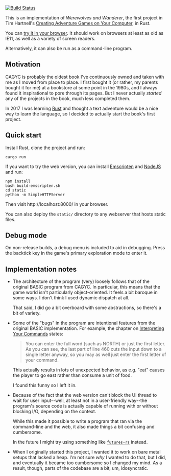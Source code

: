 [![Build Status](https://travis-ci.org/toolness/werewolves-and-wanderer-rs.svg?branch=master)](https://travis-ci.org/toolness/werewolves-and-wanderer-rs)

This is an implementation of _Werewolves and Wanderer_, the first
project in Tim Hartnell's [Creating Adventure Games on Your Computer][cagyc],
in Rust.

You can [try it in your browser][play]. It should work on browsers
at least as old as IE11, as well as a variety of screen readers.

Alternatively, it can also be run as a command-line program.

## Motivation

CAGYC is probably the oldest book I've continuously owned and taken
with me as I moved from place to place. I first bought it (or rather,
my parents bought it for me) at a bookstore at some point in the 1980s,
and I always found it inspirational to pore through its pages. But I
never actually _started_ any of the projects in the book, much less
completed them.

In 2017 I was learning [Rust][] and thought a text adventure would be
a nice way to learn the language, so I decided to actually start
the book's first project.

## Quick start

Install Rust, clone the project and run:

```
cargo run
```

If you want to try the web version, you can install [Emscripten][] and
[NodeJS][] and run:

```
npm install
bash build-emscripten.sh
cd static
python -m SimpleHTTPServer
```

Then visit http://localhost:8000/ in your browser.

You can also deploy the `static/` directory to any webserver that
hosts static files.

## Debug mode

On non-release builds, a debug menu is included to aid in debugging.
Press the backtick key in the game's primary exploration mode to
enter it.

## Implementation notes

* The architecture of the program (very) loosely follows that
  of the original BASIC program from CAGYC. In particular, this
  means that the game world isn't particularly object-oriented.
  It feels a bit baroque in some ways. I don't think I used
  dynamic dispatch at all.

  That said, I did go a bit overboard with some abstractions,
  so there's a bit of variety.

* Some of the "bugs" in the program are intentional features
  from the original BASIC implementation. For example, the
  chapter on [Interpreting Your Commands][chapter 9] states:

  > You can enter the full word (such as NORTH) or just the
  > first letter. As you can see, the last part of line 460
  > cuts the input down to a single letter anyway, so you may
  > as well just enter the first letter of your command.

  This actually results in lots of unexpected behavior, as
  e.g. "eat" causes the player to go east rather than consume
  a unit of food.

  I found this funny so I left it in.

* Because of the fact that the web version can't block the UI
  thread to wait for user input--well, at least not in a
  user-friendly way--the program's source code is actually capable
  of running with or without blocking I/O, depending on the
  context.

  While this made it possible to write a program that ran
  via the command-line and the web, it also made things a bit
  confusing and cumbersome.

  In the future I might try using something like [`futures-rs`][]
  instead.

* When I originally started this project, I wanted it to work
  on bare metal setups that lacked a heap. I'm not sure *why* I
  wanted to do that, but I did, and eventually it became too
  cumbersome so I changed my mind. As a result, though, parts
  of the codebase are a bit, um, idosyncratic.

[cagyc]: http://www.atariarchives.org/adventure/
[play]: https://toolness.github.io/werewolves-and-wanderer-rs/
[Rust]: https://www.rust-lang.org/
[Emscripten]: http://emscripten.org/
[NodeJS]: http://nodejs.org/
[`futures-rs`]: https://github.com/alexcrichton/futures-rs
[chapter 9]: http://www.atariarchives.org/adventure/chapter9.php

